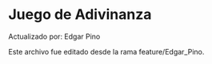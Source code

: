 # Juego de Adivinanza

Actualizado por: Edgar Pino

Este archivo fue editado desde la rama feature/Edgar_Pino.
